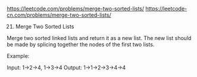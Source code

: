 https://leetcode.com/problems/merge-two-sorted-lists/
https://leetcode-cn.com/problems/merge-two-sorted-lists/

21. Merge Two Sorted Lists

Merge two sorted linked lists and return it as a new list. The new list should be made by splicing together the nodes of the first two lists.

Example:

  Input: 1->2->4, 1->3->4
  Output: 1->1->2->3->4->4
  